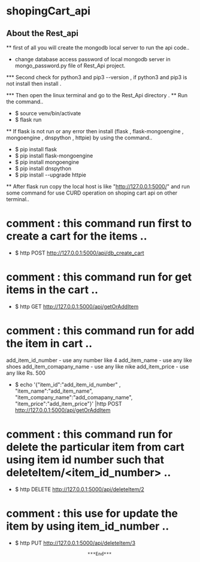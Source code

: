 # shopingCart_api

## About the Rest_api

** first of all you will create the mongodb local server to run the api code..
* change database access password of local mongodb server in mongo_password.py file of Rest_Api project.


*** Second check for python3 and pip3 --version , if python3 and pip3 is not install then install .

*** Then open the linux terminal and go to the Rest_Api directory .
** Run the command..
- $ source venv/bin/activate
- $ flask run

** If flask is not run or any error then install (flask , flask-mongoengine ,    mongoengine , dnspython , httpie) by using the command..
- $ pip install flask
- $ pip install flask-mongoengine
- $ pip install mongoengine
- $ pip install dnspython
- $ pip install --upgrade httpie

 
** After flask run copy the local host is like  "http://127.0.0.1:5000/"
and run some command for use CURD operation on shoping cart api on other terminal..

# comment : this command run first to create a cart for the items .. 
- $ http POST http://127.0.0.1:5000/api/db_create_cart

# comment : this command run for get items in the cart ..
- $ http GET http://127.0.0.1:5000/api/getOrAddItem

# comment : this command run for add the item in cart ..
add_item_id_number - use any number like 4
add_item_name - use any like shoes
add_item_comapany_name - use any like nike
add_item_price - use any like Rs. 500

- $ echo '{"item_id":"add_item_id_number" , "item_name":"add_item_name", "item_company_name":"add_comapany_name", "item_price":"add_item_price"}' |http POST http://127.0.0.1:5000/api/getOrAddItem

# comment : this command run for delete the particular item from cart using item id number such that deleteItem/<item_id_number> ..
- $ http DELETE http://127.0.0.1:5000/api/deleteItem/2
 

# comment : this use for update the item by using item_id_number ..
- $ http PUT http://127.0.0.1:5000/api/deleteItem/3



                                 ***End***
